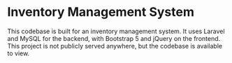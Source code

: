 # Inventory Management System 
This codebase is built for an inventory management system. It uses Laravel and MySQL for the backend, with Bootstrap 5 and jQuery on the frontend.
This project is not publicly served anywhere, but the codebase is available to view. 

